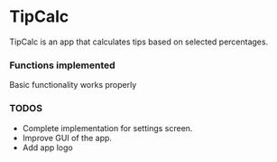 # TipCalc
TipCalc is an app that calculates tips based on selected percentages.

### Functions implemented
Basic functionality works properly

### TODOS
- Complete implementation for settings screen. 
- Improve GUI of the app.
- Add app logo
